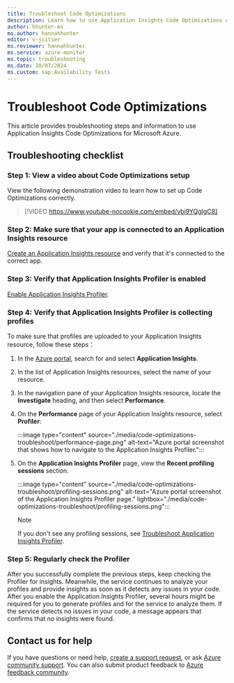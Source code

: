 ```yaml
---
title: Troubleshoot Code Optimizations
description: Learn how to use Application Insights Code Optimizations on Azure. View a checklist of troubleshooting steps.
author: hhunter-ms 
ms.author: hannahhunter
editor: v-jsitser
ms.reviewer: hannahhunter
ms.service: azure-monitor
ms.topic: troubleshooting
ms.date: 10/07/2024
ms.custom: sap:Availability Tests
---
```


# Troubleshoot Code Optimizations

This article provides troubleshooting steps and information to use Application Insights Code Optimizations for Microsoft Azure.

## Troubleshooting checklist

### Step 1: View a video about Code Optimizations setup

View the following demonstration video to learn how to set up Code Optimizations correctly.

> [!VIDEO https://www.youtube-nocookie.com/embed/vbi9YQgIgC8]

### Step 2: Make sure that your app is connected to an Application Insights resource

[Create an Application Insights resource](/azure/azure-monitor/app/create-workspace-resource) and verify that it's connected to the correct app.

### Step 3: Verify that Application Insights Profiler is enabled

[Enable Application Insights Profiler](/azure/azure-monitor/profiler/profiler-overview).

### Step 4: Verify that Application Insights Profiler is collecting profiles

To make sure that profiles are uploaded to your Application Insights resource, follow these steps：

1. In the [Azure portal](https://portal.azure.com), search for and select **Application Insights**.
1. In the list of Application Insights resources, select the name of your resource.
1. In the navigation pane of your Application Insights resource, locate the **Investigate** heading, and then select **Performance**.
1. On the **Performance** page of your Application Insights resource, select **Profiler**:

   :::image type="content" source="./media/code-optimizations-troubleshoot/performance-page.png" alt-text="Azure portal screenshot that shows how to navigate to the Application Insights Profiler.":::

1. On the **Application Insights Profiler** page, view the **Recent profiling sessions** section.

   :::image type="content" source="./media/code-optimizations-troubleshoot/profiling-sessions.png" alt-text="Azure portal screenshot of the Application Insights Profiler page." lightbox="./media/code-optimizations-troubleshoot/profiling-sessions.png":::

   > [!NOTE]  
   > If you don't see any profiling sessions, see [Troubleshoot Application Insights Profiler](../profiler/profiler-troubleshooting.md).

### Step 5: Regularly check the Profiler

After you successfully complete the previous steps, keep checking the Profiler for insights. Meanwhile, the service continues to analyze your profiles and provide insights as soon as it detects any issues in your code. After you enable the Application Insights Profiler, several hours might be required for you to generate profiles and for the service to analyze them. If the service detects no issues in your code, a message appears that confirms that no insights were found.

## Contact us for help

If you have questions or need help, [create a support request](https://ms.portal.azure.com/#blade/Microsoft_Azure_Support/HelpAndSupportBlade/overview?DMC=troubleshoot), or ask [Azure community support](https://azure.microsoft.com/support/community). You can also submit product feedback to [Azure feedback community](https://feedback.azure.com/d365community).
